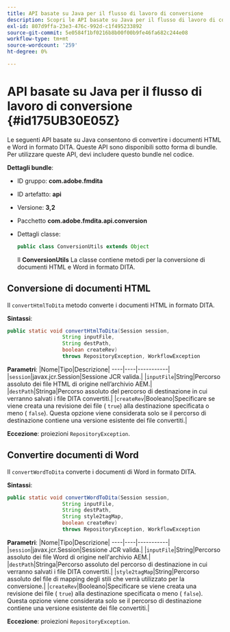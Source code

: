 ```yaml
---
title: API basate su Java per il flusso di lavoro di conversione
description: Scopri le API basate su Java per il flusso di lavoro di conversione
exl-id: 807d9ffa-23e3-476c-992d-c1f495233892
source-git-commit: 5e0584f1bf0216b8b00f00b9fe46fa682c244e08
workflow-type: tm+mt
source-wordcount: '259'
ht-degree: 0%

---
```


# API basate su Java per il flusso di lavoro di conversione {#id175UB30E05Z}

Le seguenti API basate su Java consentono di convertire i documenti HTML e Word in formato DITA. Queste API sono disponibili sotto forma di bundle. Per utilizzare queste API, devi includere questo bundle nel codice.

**Dettagli bundle**:

- ID gruppo: **com.adobe.fmdita**

- ID artefatto: **api**

- Versione: **3,2**

- Pacchetto **com.adobe.fmdita.api.conversion**

- Dettagli classe:

  ```JAVA
  public class ConversionUtils extends Object
  ```

  Il **ConversionUtils** La classe contiene metodi per la conversione di documenti HTML e Word in formato DITA.


## Conversione di documenti HTML

Il `convertHtmlToDita` metodo converte i documenti HTML in formato DITA.

**Sintassi**:

```JAVA
public static void convertHtmlToDita(Session session, 
                  String inputFile, 
                  String destPath, 
                  boolean createRev) 
                  throws RepositoryException, WorkflowException
```

**Parametri**: |Nome|Tipo|Descrizione| ----|----|-----------| |`session`|javax.jcr.Session|Sessione JCR valida.| |`inputFile`|String|Percorso assoluto dei file HTML di origine nell’archivio AEM.| |`destPath`|Stringa|Percorso assoluto del percorso di destinazione in cui verranno salvati i file DITA convertiti.| |`createRev`|Booleano|Specificare se viene creata una revisione dei file \( `true`\) alla destinazione specificata o meno \( `false`\). Questa opzione viene considerata solo se il percorso di destinazione contiene una versione esistente dei file convertiti.|

**Eccezione**: proiezioni `RepositoryException`.

## Convertire documenti di Word

Il ``convertWordToDita`` converte i documenti di Word in formato DITA.

**Sintassi**:

```JAVA
public static void convertWordToDita(Session session, 
                  String inputFile,
                  String destPath, 
                  String style2tagMap, 
                  boolean createRev) 
                  throws RepositoryException, WorkflowException
```

**Parametri**: |Nome|Tipo|Descrizione| ----|----|-----------| |`session`|javax.jcr.Session|Sessione JCR valida.| |`inputFile`|String|Percorso assoluto dei file Word di origine nell&#39;archivio AEM.| |`destPath`|Stringa|Percorso assoluto del percorso di destinazione in cui verranno salvati i file DITA convertiti.| |`style2tagMap`|String|Percorso assoluto del file di mapping degli stili che verrà utilizzato per la conversione.| |`createRev`|Booleano|Specificare se viene creata una revisione dei file \( `true`\) alla destinazione specificata o meno \( `false`\). Questa opzione viene considerata solo se il percorso di destinazione contiene una versione esistente dei file convertiti.|

**Eccezione**: proiezioni `RepositoryException`.
